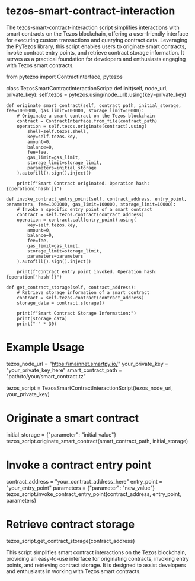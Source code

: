 # tezos-smart-contract-interaction        
The tezos-smart-contract-interaction script simplifies interactions with smart contracts on the Tezos blockchain, offering a user-friendly interface for executing custom transactions and querying contract data.
Leveraging the PyTezos library, this script enables users to originate smart contracts, invoke contract entry points, and retrieve contract storage information. It serves as a practical foundation for developers and enthusiasts engaging with Tezos smart contracts.

from pytezos import ContractInterface, pytezos

class TezosSmartContractInteractionScript:
    def __init__(self, node_url, private_key):
        self.tezos = pytezos.using(node_url).using(key=private_key)

    def originate_smart_contract(self, contract_path, initial_storage, fee=1000000, gas_limit=100000, storage_limit=10000):
        # Originate a smart contract on the Tezos blockchain
        contract = ContractInterface.from_file(contract_path)
        operation = self.tezos.originate(contract).using(
            shell=self.tezos.shell,
            key=self.tezos.key,
            amount=0,
            balance=0,
            fee=fee,
            gas_limit=gas_limit,
            storage_limit=storage_limit,
            parameters=initial_storage
        ).autofill().sign().inject()

        print(f"Smart Contract originated. Operation hash: {operation['hash']}")

    def invoke_contract_entry_point(self, contract_address, entry_point, parameters, fee=1000000, gas_limit=100000, storage_limit=10000):
        # Invoke a specific entry point of a smart contract
        contract = self.tezos.contract(contract_address)
        operation = contract.call(entry_point).using(
            key=self.tezos.key,
            amount=0,
            balance=0,
            fee=fee,
            gas_limit=gas_limit,
            storage_limit=storage_limit,
            parameters=parameters
        ).autofill().sign().inject()

        print(f"Contract entry point invoked. Operation hash: {operation['hash']}")

    def get_contract_storage(self, contract_address):
        # Retrieve storage information of a smart contract
        contract = self.tezos.contract(contract_address)
        storage_data = contract.storage()

        print(f"Smart Contract Storage Information:")
        print(storage_data)
        print("-" * 30)

# Example Usage
tezos_node_url = "https://mainnet.smartpy.io/"
your_private_key = "your_private_key_here"
smart_contract_path = "path/to/your/smart_contract.tz"

tezos_script = TezosSmartContractInteractionScript(tezos_node_url, your_private_key)

# Originate a smart contract
initial_storage = {"parameter": "initial_value"}
tezos_script.originate_smart_contract(smart_contract_path, initial_storage)

# Invoke a contract entry point
contract_address = "your_contract_address_here"
entry_point = "your_entry_point"
parameters = {"parameter": "new_value"}
tezos_script.invoke_contract_entry_point(contract_address, entry_point, parameters)

# Retrieve contract storage
tezos_script.get_contract_storage(contract_address)

This script simplifies smart contract interactions on the Tezos blockchain, providing an easy-to-use interface for originating contracts, invoking entry points, and retrieving contract storage. It is designed to assist developers and enthusiasts in working with Tezos smart contracts.
